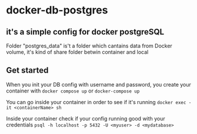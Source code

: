 # docker-db-postgres

## it's a simple config for docker postgreSQL

Folder "postgres_data" is't a folder which cantains data from Docker volume, it's kind of share folder betwin container and local

## Get started
When you init your DB config with username and password, you create your container with
```docker compose up``` or ```docker-compose up```

You can go inside your container in order to see if it's running
```docker exec -it <containerName> sh```

Inside your container check if your config running good with your credentials
```psql -h localhost -p 5432 -U <myuser> -d <mydatabase>```
